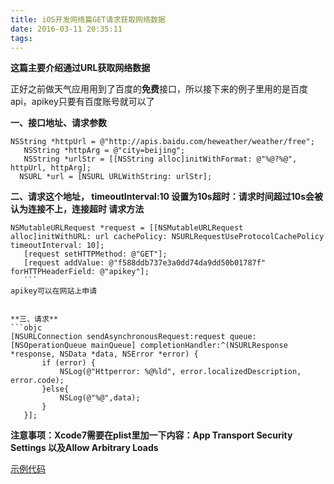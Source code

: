 ```yaml
---
title: iOS开发网络篇GET请求获取网络数据
date: 2016-03-11 20:35:11
tags:
---
```

**这篇主要介绍通过URL获取网络数据**


正好之前做天气应用用到了百度的**免费**接口，所以接下来的例子里用的是百度api，apikey只要有百度账号就可以了  

**一、接口地址、请求参数**
 ```objc
 NSString *httpUrl = @"http://apis.baidu.com/heweather/weather/free";
    NSString *httpArg = @"city=beijing";
    NSString *urlStr = [[NSString alloc]initWithFormat: @"%@?%@", httpUrl, httpArg];
   NSURL *url = [NSURL URLWithString: urlStr];
   ```


**二、请求这个地址， timeoutInterval:10 设置为10s超时：请求时间超过10s会被认为连接不上，连接超时 请求方法**
 ```objc
 NSMutableURLRequest *request = [[NSMutableURLRequest alloc]initWithURL: url cachePolicy: NSURLRequestUseProtocolCachePolicy timeoutInterval: 10];
    [request setHTTPMethod: @"GET"];
    [request addValue: @"f588ddb737e3a0dd74da9dd50b01787f" forHTTPHeaderField: @"apikey"];
    ```
apikey可以在网站上申请


**三、请求**
```objc
[NSURLConnection sendAsynchronousRequest:request queue:[NSOperationQueue mainQueue] completionHandler:^(NSURLResponse *response, NSData *data, NSError *error) {
        if (error) {
            NSLog(@"Httperror: %@%ld", error.localizedDescription, error.code);
        }else{
            NSLog(@"%@",data);
        }
    }];
```
**注意事项：Xcode7需要在plist里加一下内容：App Transport Security Settings 以及Allow Arbitrary Loads**




[示例代码](http://git.oschina.net/Chu_Lou/Example)
